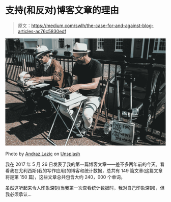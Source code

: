 # 支持(和反对)博客文章的理由

> 原文：<https://medium.com/swlh/the-case-for-and-against-blog-articles-ac76c5830edf>

![](img/9bb0096049e0152a748f64ef1b5df15f.png)

Photo by [Andraz Lazic](https://unsplash.com/photos/Wh9ZavMYeIw?utm_source=unsplash&utm_medium=referral&utm_content=creditCopyText) on [Unsplash](https://unsplash.com/search/photos/blogging?utm_source=unsplash&utm_medium=referral&utm_content=creditCopyText)

我在 2017 年 5 月 26 日发表了我的第一篇博客文章——差不多两年前的今天。看看我在尤利西斯(我的写作应用)的博客和统计数据，总共有 149 篇文章(这篇文章将是第 150 篇)，这些文章总共包含大约 240，000 个单词。

虽然这听起来令人印象深刻(当我第一次查看统计数据时，我对自己印象深刻)，但我必须承认…